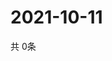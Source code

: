 # 2021-10-11
  共 0条

  <!-- BEGIN -->
  <!-- 最后更新时间Mon Oct 11 2021 02:23:07 GMT+0000 (Coordinated Universal Time) -->
  
  <!-- END -->
  
  